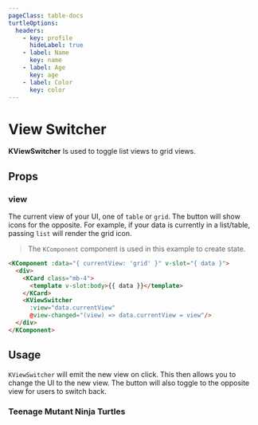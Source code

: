```yaml
---
pageClass: table-docs
turtleOptions:
  headers:
    - key: profile
      hideLabel: true
    - label: Name
      key: name
    - label: Age
      key: age
    - label: Color
      key: color
---
```


# View Switcher

**KViewSwitcher** Is used to toggle list views to grid views.

<KComponent :data="{ currentView: 'table' }" v-slot="{ data }">
  <KViewSwitcher :view="data.currentView" @view-changed="(view) => data.currentView = view"/>
</KComponent>

## Props

### view

The current view of your UI, one of `table` or `grid`. The button will show icons for the opposite. For example, if your data is currently in a list/table, passing `list` will render the grid icon.

<KComponent :data="{ currentView: 'grid' }" v-slot="{ data }">
  <div>
    <KCard class="mb-4">
      <template v-slot:body>{{ data }}</template>
    </KCard>
    <KViewSwitcher :view="data.currentView" @view-changed="(view) => data.currentView = view"/>
  </div>
</KComponent>

> The `KComponent` component is used in this example to create state.

```html
<KComponent :data="{ currentView: 'grid' }" v-slot="{ data }">
  <div>
    <KCard class="mb-4">
      <template v-slot:body>{{ data }}</template>
    </KCard>
    <KViewSwitcher
      :view="data.currentView"
      @view-changed="(view) => data.currentView = view"/>
  </div>
</KComponent>
```

## Usage

`KViewSwitcher` will emit the new view on click. This then allows you to change the UI to the new view. The button will also toggle to the opposite view for users to switch back.

<KComponent :data="{ currentView: 'table', turtles: [{ name: 'Leonardo', age: 34, color: 'blue' }, { name: 'Michelangelo', age: 32, color: 'orange' }, { name: 'Raphael', age: 32, color: 'red' }, { name: 'Donatello', age: 29, color: 'purple' }] }" v-slot="{ data }">
  <div>
    <div class="d-flex align-items-center justify-content-between mb-4">
      <h3>Teenage Mutant Ninja Turtles</h3>
      <KViewSwitcher
        :view="data.currentView"
        @view-changed="(view) => data.currentView = view"/>
    </div>
    <div v-if="data.currentView === 'table'">
      <KTable
        :hasHover="false"
        :hasSideBorder="false"
        :options="{ headers: $frontmatter.turtleOptions.headers, data: data.turtles }">
        <template v-slot:profile="{row}">
          <img class="profile-pic" :src="getTurtlePic(row.name)" width="75" />
        </template>
      </KTable>
    </div>
    <div
      v-if="data.currentView === 'grid'"
      class="card-view">
      <KCard
        v-for="turtle in data.turtles"
        :key="turtle.name">
        <template v-slot:body>
          <div class="mb-2"><strong>{{ turtle.name }}</strong></div>
          <div class="mb-2">
            <img class="profile-pic" :src="getTurtlePic(turtle.name)" width="100" />
          </div>
          <div class="mb-2">
            <KBadge :background-color="turtle.color" color="var(--white)">{{ turtle.color }}</KBadge>
          </div>
          <div><strong>Age: </strong>{{ turtle.age }}</div>
        </template>
      </KCard>
    </div>
  </div>
</KComponent>

<script lang="ts">
import { defineComponent } from 'vue'

export default defineComponent({
  methods: {
    getTurtlePic (name) {
      return `https://nick-intl.mtvnimages.com/uri/mgid:file:gsp:kids-assets:/nick/polls/images/tmnt-poll-crown-the-pizza-king-${name.toLowerCase()}.jpg?quality=0.75&height=150&width=150&crop=true`
    }
  }
})
</script>

<style lang="scss">
.table-docs .k-table {
  display: table;
  th, tr, td {
    border: unset;
  }
}

.profile-pic {
  border-radius: 50%;
  object-fit: center;
  overflow: hidden;
}

.card-view {
  display: grid;
  grid-template-columns: repeat(4, 1fr);
  grid-gap: 1rem;
  text-align: center;
}
</style>
